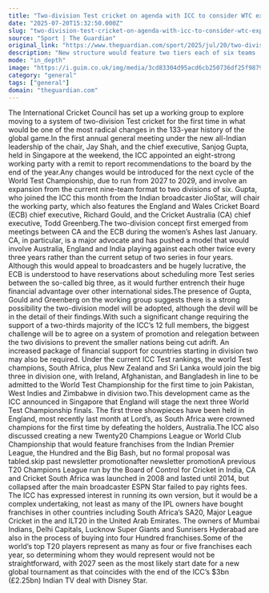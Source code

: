 ```yaml
---
title: "Two-division Test cricket on agenda with ICC to consider WTC expansion"
date: "2025-07-20T15:32:50.000Z"
slug: "two-division-test-cricket-on-agenda-with-icc-to-consider-wtc-expansion"
source: "Sport | The Guardian"
original_link: "https://www.theguardian.com/sport/2025/jul/20/two-division-test-cricket-on-agenda-icc-to-consider-wtc-expansion-world-championship"
description: "New structure would feature two tiers each of six teams  England confirmed as the host for next three WTC finals  The International Cricket Council has set up a working group to explore moving to a system of two-division Test cricket for the first time in what would be one of the most radical changes in the 133-year history of the global game. In the first annual general meeting under the new all-Indian leadership of the chair, Jay Shah, and the chief executive, Sanjog Gupta, held in Singapore at the weekend, the ICC appointed an eight-strong working party with a remit to report recommendations to the board by the end of the year.  Continue reading..."
mode: "in_depth"
image: "https://i.guim.co.uk/img/media/3cd83304d95acd6cb250736df25f987912acbca8/217_0_4724_3779/master/4724.jpg?width=1200&height=630&quality=85&auto=format&fit=crop&precrop=40:21,offset-x50,offset-y0&overlay-align=bottom%2Cleft&overlay-width=100p&overlay-base64=L2ltZy9zdGF0aWMvb3ZlcmxheXMvdGctZGVmYXVsdC5wbmc&enable=upscale&s=3cb1943d33625e2b752e7de51e58496a"
category: "general"
tags: ["general"]
domain: "theguardian.com"
---
```

<p>The International Cricket Council has set up a working group to explore moving to a system of two-division Test cricket for the first time in what would be one of the most radical changes in the 133-year history of the global game.In the first annual general meeting under the new all-Indian leadership of the chair, Jay Shah, and the chief executive, Sanjog Gupta, held in Singapore at the weekend, the ICC appointed an eight-strong working party with a remit to report recommendations to the board by the end of the year.Any changes would be introduced for the next cycle of the World Test Championship, due to run from 2027 to 2029, and involve an expansion from the current nine-team format to two divisions of six. Gupta, who joined the ICC this month from the Indian broadcaster JioStar, will chair the working party, which also features the England and Wales Cricket Board (ECB) chief executive, Richard Gould, and the Cricket Australia (CA) chief executive, Todd Greenberg.The two-division concept first emerged from meetings between CA and the ECB during the women’s Ashes last January. CA, in particular, is a major advocate and has pushed a model that would involve Australia, England and India playing against each other twice every three years rather than the current setup of two series in four years. Although this would appeal to broadcasters and be hugely lucrative, the ECB is understood to have reservations about scheduling more Test series between the so-called big three, as it would further entrench their huge financial advantage over other international sides.The presence of Gupta, Gould and Greenberg on the working group suggests there is a strong possibility the two-division model will be adopted, although the devil will be in the detail of their findings.With such a significant change requiring the support of a two-thirds majority of the ICC’s 12 full members, the biggest challenge will be to agree on a system of promotion and relegation between the two divisions to prevent the smaller nations being cut adrift. An increased package of financial support for countries starting in division two may also be required. Under the current ICC Test rankings, the world Test champions, South Africa, plus New Zealand and Sri Lanka would join the big three in division one, with Ireland, Afghanistan, and Bangladesh in line to be admitted to the World Test Championship for the first time to join Pakistan, West Indies and Zimbabwe in division two.This development came as the ICC announced in Singapore that England will stage the next three World Test Championship finals. The first three showpieces have been held in England, most recently last month at Lord’s, as South Africa were crowned champions for the first time by defeating the holders, Australia.The ICC also discussed creating a new Twenty20 Champions League or World Club Championship that would feature franchises from the Indian Premier League, the Hundred and the Big Bash, but no formal proposal was tabled.skip past newsletter promotionafter newsletter promotionA previous T20 Champions League run by the Board of Control for Cricket in India, CA and Cricket South Africa was launched in 2008 and lasted until 2014, but collapsed after the main broadcaster ESPN Star failed to pay rights fees. The ICC has expressed interest in running its own version, but it would be a complex undertaking, not least as many of the IPL owners have bought franchises in other countries including South Africa’s SA20, Major League Cricket in the and ILT20 in the United Arab Emirates. The owners of Mumbai Indians, Delhi Capitals, Lucknow Super Giants and Sunrisers Hyderabad are also in the process of buying into four Hundred franchises.Some of the world’s top T20 players represent as many as four or five franchises each year, so determining whom they would represent would not be straightforward, with 2027 seen as the most likely start date for a new global tournament as that coincides with the end of the ICC’s $3bn (£2.25bn) Indian TV deal with Disney Star.</p>